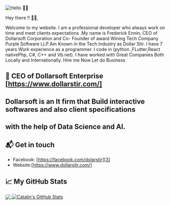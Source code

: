 ![Hello 👋🏻](https://dollarstir.com/images/main.jpg?_nc_cat=111&_nc_sid=6e5ad9&_nc_eui2=AeE_CrW9KRX8cnTbzjLml9cZxQuFAC6_AHTFC4UALr8AdCKtDrQx8zqwbi1Y6V1hE9aHm5Y6Hl0A2rHZIkO-vg51&_nc_ohc=l9cOEur5u5kAX8aAi3j&_nc_ht=scontent.facc1-1.fna&oh=e8ebd78732b7c269f8099b836602c5f4&oe=5F6CDF70)

Hey there !! 👋🏻,

Welcome to my website. I am a professional developer who always work on time and meet clients expectations .My name is Frederick Ennin, CEO of Dollarsoft Corporation and Co- Founder of award Wining Tech Company Purple Software LLP.Am Known in the Tech Industry as Dollar Stir. I have 7 years Work experience as a programmer. I code in (python ,FLutter,React nativePhp, C#, C++ and Vb.net). I have worked with Great Companies Both Locally and Internationally. Hire me Now Let do Business




## 📕 CEO of Dollarsoft Enterprise [https://www.dollarstir.com/] 
## Dollarsoft is an It firm that Build interactive softwares and also client specifications
## with the help of Data Science and AI.




## 📬 Get in touch

- Facebook: [https://facebook.com/dolarstir][3]
- Website:[https://www.dollarsitr.com/]






## &#x1f4c8; My GitHub Stats

<a href="https://github.com/dollarstir/">
  <img align="center" src="https://github-readme-stats.vercel.app/api/top-langs/?username=dollarstir&hide=java,html&title_color=ffffff&text_color=c9cacc&icon_color=2bbc8a&bg_color=1d1f21" />
</a>

<a href="https://github.com/dollarstir/">
  <img align="center" src="https://github-readme-stats.vercel.app/api?username=dollarstir&show_icons=true&line_height=27&count_private=true&title_color=ffffff&text_color=c9cacc&icon_color=2bbc8a&bg_color=1d1f21" alt="Catalin's GitHub Stats" />
</a>


[2]: https://www.linkedin.com/in/aframson
[3]: https://twitter.com/Richard96199400
[4]: https://www.instagram.com/richobiri


